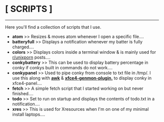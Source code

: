 # [ SCRIPTS ]

---
Here you'll find a collection of scripts that I use.

+ **atom** >> Resizes & moves atom whenever I open a specific file....
+ **batteryfull** >> Displays a notification whenever my batter is fully charged....
+ **colors** >> Displays colors inside a terminal window & is mainly used for [r/unixporn](https://www.reddit.com/r/unixporn/) posts....
+ **conkybattery** >> This can be used to display battery percentage in conky if conkys built in commands do not work....
+ **conkypanel** >> Used to pipe conky from console to txt file in /tmp/. I use this along with [**awk**](https://linux.die.net/man/1/awk) & [**xfce4-genmon-plugin.**](https://goodies.xfce.org/projects/panel-plugins/xfce4-genmon-plugin) to display conky in xfce4-panel....
+ **fetch** >> A simple fetch script that I started working on but never finished....
+ **todo** >> Set to run on startup and displays the contents of todo.txt in a notification....
+ **xres** >> This is used for Xresources when I'm on one of my minimal install laptops....

